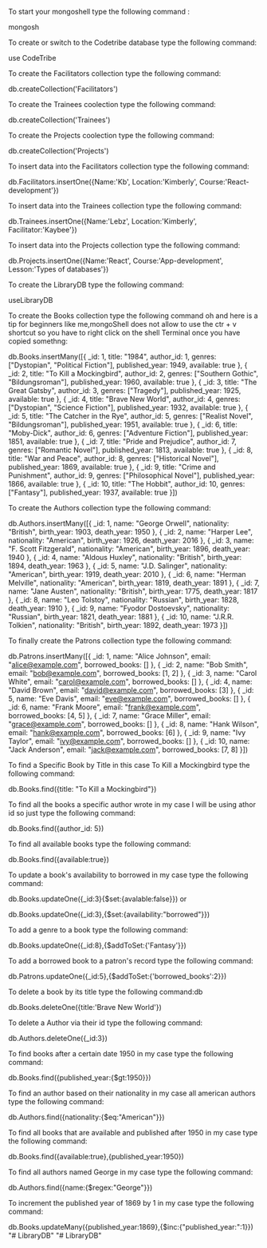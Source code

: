 To start your mongoshell type the following command :

mongosh

To create or switch to the Codetribe database type the following command:

use CodeTribe

To create the Facilitators collection type the following command:

db.createCollection('Facilitators')

To create the Trainees coolection type the following command:

db.createCollection('Trainees')

To create the Projects coolection type the following command:

db.createCollection('Projects')

To insert data into the Facilitators collection type the following command:

db.Facilitators.insertOne({Name:'Kb', Location:'Kimberly', Course:'React-development'})

To insert data into the Trainees collection type the following command:

db.Trainees.insertOne({Name:'Lebz', Location:'Kimberly', Facilitator:'Kaybee'})

To insert data into the Projects collection type the following command:

db.Projects.insertOne({Name:'React', Course:'App-development', Lesson:'Types of databases'})

To create the LibraryDB type the following command:

useLibraryDB


To create the Books collection type the following command oh and here is a tip for beginners like me,mongoShell does not allow to use the ctr + v shortcut so you have to right click on the shell Terminal once you have copied somethng:

db.Books.insertMany([{ _id: 1, title: "1984", author_id: 1, genres: ["Dystopian", "Political Fiction"], published_year: 1949, available: true }, { _id: 2, title: "To Kill a Mockingbird", author_id: 2, genres: ["Southern Gothic", "Bildungsroman"], published_year: 1960, available: true }, { _id: 3, title: "The Great Gatsby", author_id: 3, genres: ["Tragedy"], published_year: 1925, available: true }, { _id: 4, title: "Brave New World", author_id: 4, genres: ["Dystopian", "Science Fiction"], published_year: 1932, available: true }, { _id: 5, title: "The Catcher in the Rye", author_id: 5, genres: ["Realist Novel", "Bildungsroman"], published_year: 1951, available: true }, { _id: 6, title: "Moby-Dick", author_id: 6, genres: ["Adventure Fiction"], published_year: 1851, available: true }, { _id: 7, title: "Pride and Prejudice", author_id: 7, genres: ["Romantic Novel"], published_year: 1813, available: true }, { _id: 8, title: "War and Peace", author_id: 8, genres: ["Historical Novel"], published_year: 1869, available: true }, { _id: 9, title: "Crime and Punishment", author_id: 9, genres: ["Philosophical Novel"], published_year: 1866, available: true }, { _id: 10, title: "The Hobbit", author_id: 10, genres: ["Fantasy"], published_year: 1937, available: true }])

To create the Authors collection type the following command:

db.Authors.insertMany([{ _id: 1, name: "George Orwell", nationality: "British", birth_year: 1903, death_year: 1950 }, { _id: 2, name: "Harper Lee", nationality: "American", birth_year: 1926, death_year: 2016 }, { _id: 3, name: "F. Scott Fitzgerald", nationality: "American", birth_year: 1896, death_year: 1940 }, { _id: 4, name: "Aldous Huxley", nationality: "British", birth_year: 1894, death_year: 1963 }, { _id: 5, name: "J.D. Salinger", nationality: "American", birth_year: 1919, death_year: 2010 }, { _id: 6, name: "Herman Melville", nationality: "American", birth_year: 1819, death_year: 1891 }, { _id: 7, name: "Jane Austen", nationality: "British", birth_year: 1775, death_year: 1817 }, { _id: 8, name: "Leo Tolstoy", nationality: "Russian", birth_year: 1828, death_year: 1910 }, { _id: 9, name: "Fyodor Dostoevsky", nationality: "Russian", birth_year: 1821, death_year: 1881 }, { _id: 10, name: "J.R.R. Tolkien", nationality: "British", birth_year: 1892, death_year: 1973 }])

To finally create the Patrons collection type the following command:

db.Patrons.insertMany([{ _id: 1, name: "Alice Johnson", email: "alice@example.com", borrowed_books: [] }, { _id: 2, name: "Bob Smith", email: "bob@example.com", borrowed_books: [1, 2] }, { _id: 3, name: "Carol White", email: "carol@example.com", borrowed_books: [] }, { _id: 4, name: "David Brown", email: "david@example.com", borrowed_books: [3] }, { _id: 5, name: "Eve Davis", email: "eve@example.com", borrowed_books: [] }, { _id: 6, name: "Frank Moore", email: "frank@example.com", borrowed_books: [4, 5] }, { _id: 7, name: "Grace Miller", email: "grace@example.com", borrowed_books: [] }, { _id: 8, name: "Hank Wilson", email: "hank@example.com", borrowed_books: [6] }, { _id: 9, name: "Ivy Taylor", email: "ivy@example.com", borrowed_books: [] }, { _id: 10, name: "Jack Anderson", email: "jack@example.com", borrowed_books: [7, 8] }])

To find a Specific Book by Title in this case To Kill a Mockingbird type the following command:

db.Books.find({title: "To Kill a Mockingbird"})

To find all the books a specific author wrote in my case I will be using athor id so just type the following command:

db.Books.find({author_id: 5})

To find all available books type the following command:

db.Books.find({available:true})

To update a book's availability to borrowed in my case type the following command:

db.Books.updateOne({_id:3}{$set:{avalable:false}}) or 

db.Books.updateOne({_id:3},{$set:{availability:"borrowed"}})


To add a genre to a book type the following command:

db.Books.updateOne({_id:8},{$addToSet:{'Fantasy'}})

To add a borrowed book to a patron's record type the following command:

db.Patrons.updateOne({_id:5},{$addToSet:{'borrowed_books':2}})

To delete a book by its title type the following command:db 

db.Books.deleteOne({title:'Brave New World'})

To delete a Author via their id type the following command:

db.Authors.deleteOne({_id:3})

To find books after a certain date 1950 in my case type the following command:

db.Books.find({published_year:{$gt:1950}})

To find an author based on their nationality in my case all american authors type the following command:

db.Authors.find({nationality:{$eq:"American"}})

To find all books that are available and published after 1950 in my case type the following command:

db.Books.find({available:true},{published_year:1950})


To find all authors named George in my case type the following command:

db.Authors.find({name:{$regex:"George"}})

To increment the published year of 1869 by 1 in my case type the following command:

db.Books.updateMany({published_year:1869},{$inc:{"published_year:":1}})
"# LibraryDB" 
"# LibraryDB" 
